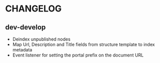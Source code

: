 CHANGELOG
=========

dev-develop
-----------
- Deindex unpublished nodes
- Map Url, Description and Title fields from structure template to index metadata
- Event listener for setting the portal prefix on the document URL
